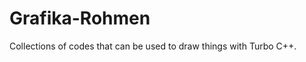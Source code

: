 Grafika-Rohmen
==============

Collections of codes that can be used to draw things with Turbo C++.

